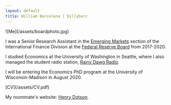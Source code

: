 ```yaml
---
layout: default
title: William Barcelona | billybarc
---
```

<div class="container" id="index" markdown="1">
  <div id="leftcol" markdown="1">
![Me](/assets/boardphoto.jpg)
  </div>
  <div id="rightcol" markdown="1">
<p>
I was a Senior Research Assistant in the <a href="{{site.data.external_pages.eme}}">Emerging Markets</a> section of the International Finance Division at the <a href="{{site.data.external_pages.frb}}">Federal Reserve Board</a> from 2017-2020.
</p>

<p>
I studied Economics at the University of Washington in Seattle, where I also managed the student radio station, <a href="{{site.data.external_pages.rdr}}">Rainy Dawg Radio</a>.
</p>

<p>
I will be entering the Economics PhD program at the University of Wisconsin-Madison in August 2020.
</p>

<p markdown="1">
[CV](/assets/CV.pdf)
</p>

<p>
My roommate's website: <a href="{{site.data.external_pages.hd}}">Henry Dotson</a>.
</p>

  </div>
</div>
